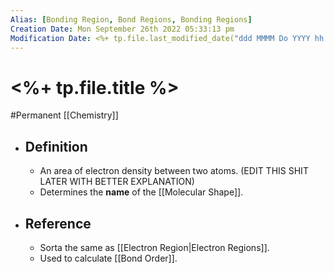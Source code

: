 ```yaml
---
Alias: [Bonding Region, Bond Regions, Bonding Regions]
Creation Date: Mon September 26th 2022 05:33:13 pm 
Modification Date: <%+ tp.file.last_modified_date("ddd MMMM Do YYYY hh:mm:ss a") %>
---
```

# <%+ tp.file.title %>
#Permanent [[Chemistry]]

- ## Definition
	- An area of electron density between two atoms. (EDIT THIS SHIT LATER WITH BETTER EXPLANATION)
	- Determines the **name** of the [[Molecular Shape]].
- ## Reference
	- Sorta the same as [[Electron Region|Electron Regions]].
	- Used to calculate [[Bond Order]].